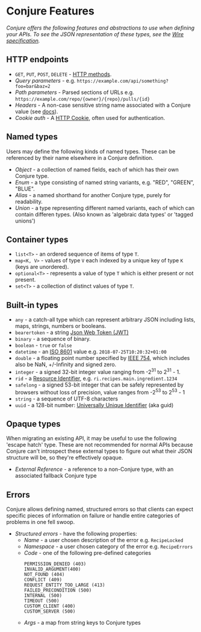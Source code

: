 # Conjure Features

_Conjure offers the following features and abstractions to use when defining your APIs. To see the JSON representation of these types, see the [Wire specification][]._

[Wire specification]: (/docs/spec/wire.md)

## HTTP endpoints

- `GET`, `PUT`, `POST`, `DELETE` - [HTTP methods](https://developer.mozilla.org/en-US/docs/Web/HTTP/Methods).
- _Query parameters_ - e.g. `https://example.com/api/something?foo=bar&baz=2`
- _Path parameters_ - Parsed sections of URLs e.g. `https://example.com/repo/{owner}/{repo}/pulls/{id}`
- _Headers_ - A non-case sensitive string name associated with a Conjure value (see [docs](https://developer.mozilla.org/en-US/docs/Web/HTTP/Headers)).
- _Cookie auth_ - A [HTTP Cookie](https://developer.mozilla.org/en-US/docs/Web/HTTP/Cookies), often used for authentication.


## Named types

Users may define the following kinds of named types. These can be referenced by their name elsewhere in a Conjure definition.

  - _Object_ - a collection of named fields, each of which has their own Conjure type.
  - _Enum_ - a type consisting of named string variants, e.g. "RED", "GREEN", "BLUE".
  - _Alias_ - a named shorthand for another Conjure type, purely for readability.
  - _Union_ - a type representing different named variants, each of which can contain differen types. (Also known as 'algebraic data types' or 'tagged unions')

## Container types

  - `list<T>` - an ordered sequence of items of type `T`.
  - `map<K, V>` - values of type `V` each indexed by a unique key of type `K` (keys are unordered).
  - `optional<T>` - represents a value of type `T` which is either present or not present.
  - `set<T>` - a collection of distinct values of type `T`.

## Built-in types

  - `any` - a catch-all type which can represent arbitrary JSON including lists, maps, strings, numbers or booleans.
  - `bearertoken` - a string [Json Web Token (JWT)](https://jwt.io/)
  - `binary` - a sequence of binary.
  - `boolean` - `true` or `false`
  - `datetime` - an [ISO 8601](https://en.wikipedia.org/wiki/ISO_8601) value e.g. `2018-07-25T10:20:32+01:00`
  - `double` - a floating point number specified by [IEEE 754](https://ieeexplore.ieee.org/document/4610935/), which includes also be NaN, +/-Infinity and signed zero.
  - `integer` - a signed 32-bit integer value ranging from -2<sup>31</sup> to 2<sup>31</sup> - 1.
  - `rid` - a [Resource Identifier](https://github.com/palantir/resource-identifier), e.g. `ri.recipes.main.ingredient.1234`
  - `safelong` - a signed 53-bit integer that can be safely represented by browsers without loss of precision, value ranges from -2<sup>53</sup> to 2<sup>53</sup> - 1
  - `string` - a sequence of UTF-8 characters
  - `uuid` - a 128-bit number: [Universally Unique Identifier](https://en.wikipedia.org/wiki/Universally_unique_identifier#Versions) (aka guid)

## Opaque types

When migrating an existing API, it may be useful to use the following 'escape hatch' type.  These are not recommended for normal APIs because Conjure can't introspect these external types to figure out what their JSON structure will be, so they're effectively opaque.

  - _External Reference_ - a reference to a non-Conjure type, with an associated fallback Conjure type

## Errors

Conjure allows defining named, structured errors so that clients can expect specific pieces of information on failure or handle entire categories of problems in one fell swoop.

- _Structured errors_ - have the following properties:
  - _Name_ -  a user chosen description of the error e.g. `RecipeLocked`
  - _Namespace_ - a user chosen category of the error e.g. `RecipeErrors`
  - _Code_ - one of the following pre-defined categories
    ```
    PERMISSION_DENIED (403)
    INVALID_ARGUMENT(400)
    NOT_FOUND (404)
    CONFLICT (409)
    REQUEST_ENTITY_TOO_LARGE (413)
    FAILED_PRECONDITION (500)
    INTERNAL (500)
    TIMEOUT (500)
    CUSTOM_CLIENT (400)
    CUSTOM_SERVER (500)
    ```
  - _Args_ - a map from string keys to Conjure types
